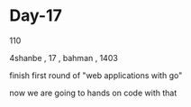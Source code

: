 # Day-17
110

4shanbe , 17 , bahman , 1403

 finish first round of "web applications with go"

 now we are going to hands on code with that
